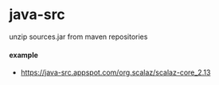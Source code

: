 # java-src

unzip sources.jar from maven repositories

#### example

- <https://java-src.appspot.com/org.scalaz/scalaz-core_2.13>
